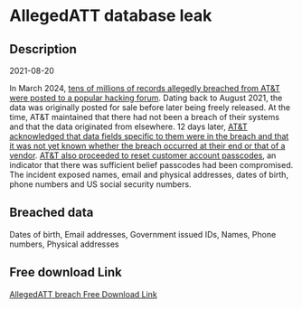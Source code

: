 # AllegedATT database leak

## Description

2021-08-20

In March 2024, <a href="https://www.troyhunt.com/inside-the-massive-alleged-att-data-breach" target="_blank" rel="noopener">tens of millions of records allegedly breached from AT&T were posted to a popular hacking forum</a>. Dating back to August 2021, the data was originally posted for sale before later being freely released. At the time, AT&T maintained that there had not been a breach of their systems and that the data originated from elsewhere. 12 days later, <a href="https://about.att.com/story/2024/addressing-data-set-released-on-dark-web.html" target="_blank" rel="noopener">AT&T acknowledged that data fields specific to them were in the breach and that it was not yet known whether the breach occurred at their end or that of a vendor</a>. <a href="https://techcrunch.com/2024/03/30/att-reset-account-passcodes-customer-data/" target="_blank" rel="noopener">AT&T also proceeded to reset customer account passcodes</a>, an indicator that there was sufficient belief passcodes had been compromised. The incident exposed names, email and physical addresses, dates of birth, phone numbers and US social security numbers.

## Breached data

Dates of birth, Email addresses, Government issued IDs, Names, Phone numbers, Physical addresses

## Free download Link

[AllegedATT breach Free Download Link](https://tinyurl.com/2b2k277t)